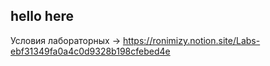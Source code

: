 ## hello here


Условия лабораторных -> https://ronimizy.notion.site/Labs-ebf31349fa0a4c0d9328b198cfebed4e
